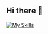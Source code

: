 ## Hi there 👋
[![My Skills](https://skillicons.dev/icons?i=discord,github,gmail,html,linkedin,py,visualstudio,vscode,,windows=31)](https://skillicons.dev)

<!--
**Davipereiraaz/Davipereiraaz** is a ✨ _special_ ✨ repository because its `README.md` (this file) appears on your GitHub profile.

Here are some ideas to get you started:

- 🔭 I’m currently working on ...
- 🌱 I’m currently learning ...
- 👯 I’m looking to collaborate on ...
- 🤔 I’m looking for help with ...
- 💬 Ask me about ...
- 📫 How to reach me: ...
- 😄 Pronouns: ...
- ⚡ Fun fact: ...
-->
